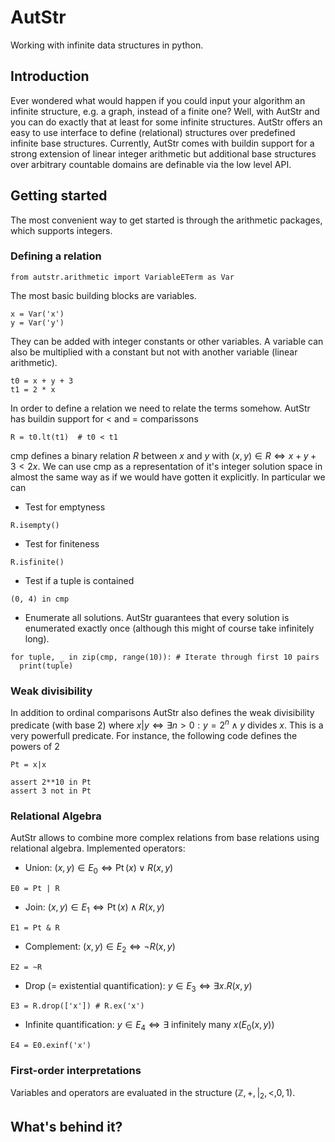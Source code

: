 # AutStr
Working with infinite data structures in python.

## Introduction
Ever wondered what would happen if you could input your algorithm an infinite structure, e.g. a graph, instead of a finite one?
Well, with AutStr and you can do exactly that at least for some infinite structures.
AutStr offers an easy to use interface to define (relational) structures over predefined infinite base structures. 
Currently, AutStr comes with buildin support for a strong extension of linear integer arithmetic but additional base structures over arbitrary countable domains are definable via the low level API.

## Getting started
The most convenient way to get started is through the arithmetic packages, which supports integers.
### Defining a relation
```{.py}
from autstr.arithmetic import VariableETerm as Var
```
The most basic building blocks are variables. 
```
x = Var('x')
y = Var('y')
```
They can be added with integer constants or other variables. A variable can also be multiplied with a constant but not with another variable (linear arithmetic).
```
t0 = x + y + 3
t1 = 2 * x
```
In order to define a relation we need to relate the terms somehow. AutStr has buildin support for $<$ and $=$ comparissons
```
R = t0.lt(t1)  # t0 < t1 
```
cmp defines a binary relation $R$ between $x$ and $y$ with $(x, y)\in R \Leftrightarrow x + y + 3 < 2x$.
We can use cmp as a representation of it's integer solution space in almost the same way as if we would have gotten it explicitly. In particular we can
* Test for emptyness
```
R.isempty()
```
* Test for finiteness
```
R.isfinite()
```
* Test if a tuple is contained
```
(0, 4) in cmp
```
* Enumerate all solutions. AutStr guarantees that every solution is enumerated exactly once (although this might of course take infinitely long).
```
for tuple, _ in zip(cmp, range(10)): # Iterate through first 10 pairs
  print(tuple)
```

### Weak divisibility
In addition to ordinal comparisons AutStr also defines the weak divisibility predicate (with base 2) where $x| y\Leftrightarrow\exists n > 0: y = 2^n \wedge y \text{ divides } x$. This is a very powerfull predicate. For instance, the following code defines the powers of $2$
```
Pt = x|x

assert 2**10 in Pt
assert 3 not in Pt
```

### Relational Algebra
AutStr allows to combine more complex relations from base relations using relational algebra. Implemented operators:
* Union: $(x, y)\in E_0 \Leftrightarrow \mathop{Pt}(x) \vee R(x, y)$
```
E0 = Pt | R 
```
* Join: $(x, y)\in E_1 \Leftrightarrow \mathop{Pt}(x) \wedge R(x, y)$
```
E1 = Pt & R
```
* Complement: $(x, y)\in E_2 \Leftrightarrow \neg R(x, y)$
```
E2 = ~R
```
* Drop (= existential quantification): $y\in E_3 \Leftrightarrow \exists x.R(x, y)$
```
E3 = R.drop(['x']) # R.ex('x')
```
* Infinite quantification: $y\in E_4 \Leftrightarrow \exists \text{ infinitely many } x(E_0(x, y))$
```
E4 = E0.exinf('x') 
```

### First-order interpretations

Variables and operators are evaluated in the structure $(\mathbb{Z}, +, |_2, <, 0, 1)$. 


## What's behind it?


